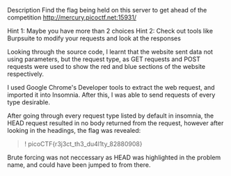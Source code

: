 Description
Find the flag being held on this server to get ahead of the competition http://mercury.picoctf.net:15931/



Hint 1: Maybe you have more than 2 choices
Hint 2: Check out tools like Burpsuite to modify your requests and look at the responses


Looking through the source code, I learnt that the website sent data not using parameters, but the request type, as GET requests and POST requests were used to show the red and blue sections of the website respectively.

I used Google Chrome's Developer tools to extract the web request, and imported it into Insomnia. After this, I was able to send requests of every type desirable.

After going through every request type listed by default in insomnia, the HEAD request resulted in no body returned from the request, however after looking in the headings, the flag was revealed: 

>! 	picoCTF{r3j3ct_th3_du4l1ty_82880908}

Brute forcing was not neccessary as HEAD was highlighted in the problem name, and could have been jumped to from there.